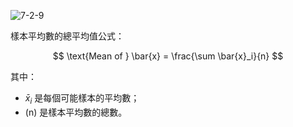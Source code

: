 ![7-2-9](https://github.com/user-attachments/assets/89497b7e-c76a-4b48-8eb4-8ad70033989b)

樣本平均數的總平均值公式：

$$
\text{Mean of } \bar{x} = \frac{\sum \bar{x}_i}{n}
$$

其中：
- $\bar{x}_i$ 是每個可能樣本的平均數；
- \(n\) 是樣本平均數的總數。
